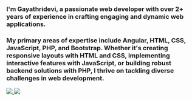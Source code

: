  
<h3>I'm Gayathridevi, a passionate web developer with over 2+ years of experience in crafting engaging and dynamic web applications.</h3>
<h3>My primary areas of expertise include Angular, HTML, CSS, JavaScript, PHP, and Bootstrap. Whether it's creating responsive layouts with HTML and CSS, implementing interactive features with JavaScript, or building robust backend solutions with PHP, I thrive on tackling diverse challenges in web development.</h3>
<a href="linkedin.com/in/gayathridevi-elumalai-93599b1b0" target="_blank">
<img src="https://img.shields.io/badge/LinkedIn-%230077B5.svg?&style=flat-square&logo=linkedin&logoColor=white">
</a> 

 <a href="mailto:gayathrielumalai1801@gmail.com">
 <img src="https://img.shields.io/badge/-Gmail-c14438?style=flat-square&logo=Gmail&logoColor=white" />
 </a>
  
